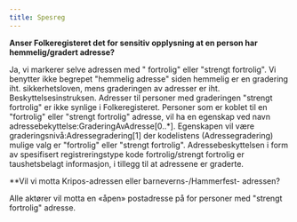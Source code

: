 ```yaml
---
title: Spesreg
---
```


**Anser Folkeregisteret det for sensitiv opplysning at en person har hemmelig/gradert adresse?**

Ja, vi markerer selve adressen med " fortrolig" eller "strengt fortrolig". Vi benytter ikke begrepet "hemmelig adresse" siden hemmelig er en gradering iht. sikkerhetsloven, mens graderingen av adresser er iht. Beskyttelsesinstruksen. Adresser til personer med graderingen "strengt fortrolig" er ikke synlige i Folkeregisteret. Personer som er koblet til en "fortrolig" eller "strengt fortrolig" adresse, vil ha en egenskap ved navn adressebekyttelse:GraderingAvAdresse[0..*]. Egenskapen vil være graderingsnivå:Adressegradering[1] der kodelistens (Adressegradering) mulige valg er "fortrolig" eller "strengt fortrolig". Adressebeskyttelsen i form av spesifisert registreringstype kode fortrolig/strengt fortrolig er taushetsbelagt informasjon, i tillegg til at adressene er graderte.


**Vil vi motta Kripos-adressen eller barneverns-/Hammerfest- adressen?

Alle aktører vil motta en «åpen» postadresse på for personer med "strengt fortrolig" adresse.


